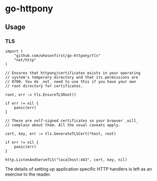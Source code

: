 # go-httpony

## Usage

### TLS

```
import (
	"github.com/whosonfirst/go-httpony/tls"	
	"net/http"
)

// Ensures that httpony/certificates exists in your operating
// system's temporary directory and that its permissions are
// 0700. You do _not_ need to use this if you have your own
// root directory for certificates.

root, err := tls.EnsureTLSRoot()

if err != nil {
	panic(err)
}

// These are self-signed certificates so your browser _will_
// complain about them. All the usual caveats apply.

cert, key, err := tls.GenerateTLSCert(*host, root)
	
if err != nil {
	panic(err)
}

http.ListenAndServeTLS("localhost:443", cert, key, nil)
```

The details of setting up application specific HTTP handlers is left as an exercise to the reader.
